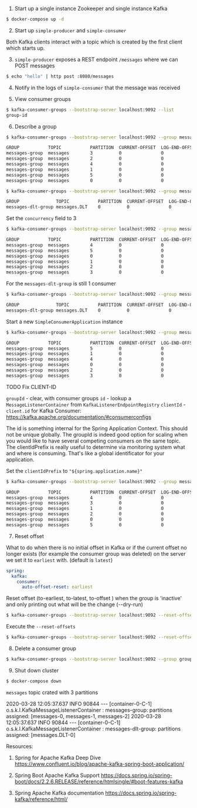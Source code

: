 
1. Start up a single instance Zookeeper and single instance Kafka

```bash
$ docker-compose up -d
```

2. Start up `simple-producer` and `simple-consumer`

Both Kafka clients interact with a topic which is created by the first client which starts up. 

3. `simple-producer` exposes a REST endpoint `/messages` where we can POST messages

```bash
$ echo "hello" | http post :8080/messages
```

4. Notify in the logs of `simple-consumer` that the message was received

5. View consumer groups 

```bash
$ kafka-consumer-groups --bootstrap-server localhost:9092 --list
group-id
```

6. Describe a group 

```bash
$ kafka-consumer-groups --bootstrap-server localhost:9092 --group messages-group --describe

GROUP           TOPIC           PARTITION  CURRENT-OFFSET  LOG-END-OFFSET  LAG             CONSUMER-ID                                     HOST            CLIENT-ID
messages-group  messages        3          0               0               0               consumer-2-7bb8b80f-2674-4024-9089-d98901db1ee9 /172.20.0.1     consumer-2
messages-group  messages        2          0               0               0               consumer-2-7bb8b80f-2674-4024-9089-d98901db1ee9 /172.20.0.1     consumer-2
messages-group  messages        4          0               0               0               consumer-2-7bb8b80f-2674-4024-9089-d98901db1ee9 /172.20.0.1     consumer-2
messages-group  messages        1          0               0               0               consumer-2-7bb8b80f-2674-4024-9089-d98901db1ee9 /172.20.0.1     consumer-2
messages-group  messages        5          0               0               0               consumer-2-7bb8b80f-2674-4024-9089-d98901db1ee9 /172.20.0.1     consumer-2
messages-group  messages        0          0               0               0               consumer-2-7bb8b80f-2674-4024-9089-d98901db1ee9 /172.20.0.1     consumer-2
```

```bash
$ kafka-consumer-groups --bootstrap-server localhost:9092 --group messages-dlt-group --describe

GROUP              TOPIC           PARTITION  CURRENT-OFFSET  LOG-END-OFFSET  LAG             CONSUMER-ID                                     HOST            CLIENT-ID
messages-dlt-group messages.DLT    0          0               0               0               consumer-1-251eb98f-7fb7-447b-bf70-c6016ce8b2b7 /172.19.0.1     consumer-1
```

Set the `concurrency` field to 3


```bash
$ kafka-consumer-groups --bootstrap-server localhost:9092 --group messages-group --describe

GROUP           TOPIC           PARTITION  CURRENT-OFFSET  LOG-END-OFFSET  LAG             CONSUMER-ID                                     HOST            CLIENT-ID
messages-group  messages        4          0               0               0               consumer-4-acabb6ec-fb9b-4335-8942-592dd7893c4a /172.20.0.1     consumer-4
messages-group  messages        5          0               0               0               consumer-4-acabb6ec-fb9b-4335-8942-592dd7893c4a /172.20.0.1     consumer-4
messages-group  messages        0          0               0               0               consumer-2-10ff4d3e-5e01-4b4b-83ea-ccaa421301dc /172.20.0.1     consumer-2
messages-group  messages        1          0               0               0               consumer-2-10ff4d3e-5e01-4b4b-83ea-ccaa421301dc /172.20.0.1     consumer-2
messages-group  messages        2          0               0               0               consumer-3-068d849d-e31c-468d-ae2f-532418e4d332 /172.20.0.1     consumer-3
messages-group  messages        3          0               0               0               consumer-3-068d849d-e31c-468d-ae2f-532418e4d332 /172.20.0.1     consumer-3
```

For the `messages-dlt-group` is still 1 consumer

```bash
$ kafka-consumer-groups --bootstrap-server localhost:9092 --group messages-dlt-group --describe

GROUP              TOPIC           PARTITION  CURRENT-OFFSET  LOG-END-OFFSET  LAG             CONSUMER-ID                                     HOST            CLIENT-ID
messages-dlt-group messages.DLT    0          0               0               0               consumer-1-251eb98f-7fb7-447b-bf70-c6016ce8b2b7 /172.19.0.1     consumer-1
```

Start a new `SimpleConsumerApplication` instance

```bash
$ kafka-consumer-groups --bootstrap-server localhost:9092 --group messages-group --describe

GROUP           TOPIC           PARTITION  CURRENT-OFFSET  LOG-END-OFFSET  LAG             CONSUMER-ID                                     HOST            CLIENT-ID
messages-group  messages        5          0               0               0               consumer-4-acabb6ec-fb9b-4335-8942-592dd7893c4a /172.20.0.1     consumer-4
messages-group  messages        1          0               0               0               consumer-2-bd1b9d91-b53d-41f4-ada2-36d8ef05569c /172.20.0.1     consumer-2
messages-group  messages        4          0               0               0               consumer-4-15aca72e-e0bc-4cbb-8caf-063b1e057136 /172.20.0.1     consumer-4
messages-group  messages        0          0               0               0               consumer-2-10ff4d3e-5e01-4b4b-83ea-ccaa421301dc /172.20.0.1     consumer-2
messages-group  messages        2          0               0               0               consumer-3-04664b44-1ee2-4ce9-a245-414f12a0c594 /172.20.0.1     consumer-3
messages-group  messages        3          0               0               0               consumer-3-068d849d-e31c-468d-ae2f-532418e4d332 /172.20.0.1     consumer-3
```

TODO Fix CLIENT-ID

`groupId` - clear, with consumer groups
`id` - lookup a `MessageListenerContainer` from `KafkaListenerEndpointRegistry`
`clientId` - `client.id` for Kafka Consumer: https://kafka.apache.org/documentation/#consumerconfigs

The id is something internal for the Spring Application Context. This should not be unique globally. 
The groupId is indeed good option for scaling when you would like to have several competing consumers on the same topic. The clientIdPrefix is really useful to determine via monitoring system what and where is consuming.
That's like a global identificator for your application.


Set the `clientIdPrefix` to `"${spring.application.name}"`

```bash
$ kafka-consumer-groups --bootstrap-server localhost:9092 --group messages-group --describe

GROUP           TOPIC           PARTITION  CURRENT-OFFSET  LOG-END-OFFSET  LAG             CONSUMER-ID                                       HOST            CLIENT-ID
messages-group  messages        4          0               0               0               consumer-2-1-0bada06f-d44f-4c9b-91ab-80e8c1c7b859 /172.20.0.1     consumer-2-1
messages-group  messages        3          0               0               0               consumer-2-0-ecca760a-f014-4bb8-b7cd-47bebac98159 /172.20.0.1     consumer-2-0
messages-group  messages        1          0               0               0               consumer-1-1-853d07bf-6ca0-46d7-b7ee-61ef249f08dc /172.20.0.1     consumer-1-1
messages-group  messages        2          0               0               0               consumer-1-2-8f5a7227-4353-4418-8a54-5fcc4bce8adc /172.20.0.1     consumer-1-2
messages-group  messages        0          0               0               0               consumer-1-0-26ade0cb-3e72-47cf-8907-d66fb12ef66f /172.20.0.1     consumer-1-0
messages-group  messages        5          0               0               0               consumer-2-2-c9dfa2b2-fb80-4a6c-9aea-214db365f20a /172.20.0.1     consumer-2-2
```


7. Reset offset

What to do when there is no initial offset in Kafka or if the current offset no longer exists (for example the consumer group was deleted) 
on the server we set it to `earliest` with. (default is `latest`)

```yaml
spring:
  kafka:
    consumer:
      auto-offset-reset: earliest
``` 

Reset offset (to-earliest, to-latest, to-offset <Long>) when the group is 'inactive' and only printing out what will be the change (--dry-run)

```bash
$ kafka-consumer-groups --bootstrap-server localhost:9092 --reset-offsets --group group-id --to-earliest --topic messages --dry-run
```

Execute the `--reset-offsets`

```bash
$ kafka-consumer-groups --bootstrap-server localhost:9092 --reset-offsets --group group-id --to-earliest --topic messages --execute
```

8. Delete a consumer group

```bash
$ kafka-consumer-groups --bootstrap-server localhost:9092 --group group-id --delete
```

9. Shut down cluster

```bash
$ docker-compose down
```

`messages` topic crated with 3 partitions

2020-03-28 12:05:37.637  INFO 90844 --- [container-0-C-1] o.s.k.l.KafkaMessageListenerContainer    : messages-group: partitions assigned: [messages-0, messages-1, messages-2]
2020-03-28 12:05:37.637  INFO 90844 --- [container-0-C-1] o.s.k.l.KafkaMessageListenerContainer    : messages-dlt-group: partitions assigned: [messages.DLT-0]


Resources:
1. Spring for Apache Kafka Deep Dive 
https://www.confluent.io/blog/apache-kafka-spring-boot-application/

2. Spring Boot Apache Kafka Support
https://docs.spring.io/spring-boot/docs/2.2.6.RELEASE/reference/htmlsingle/#boot-features-kafka

3. Spring Apache Kafka documentation
https://docs.spring.io/spring-kafka/reference/html/